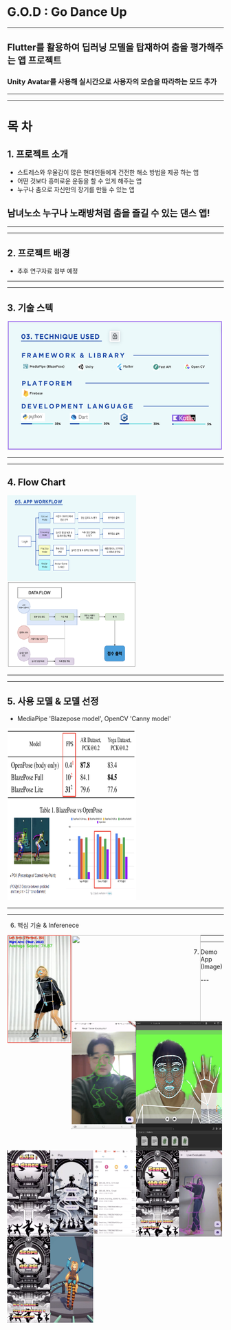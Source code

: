# G.O.D : Go Dance Up

---

## Flutter를 활용하여 딥러닝 모델을 탑재하여 춤을 평가해주는 앱 프로젝트
### Unity Avatar를 사용해 실시간으로 사용자의 모습을 따라하는 모드 추가


---
---

# 목 차
## 1. 프로젝트 소개
 * 스트레스와 우울감이 많은 현대인들에게 건전한 해소 방법을 제공 하는 앱
 * 어떤 것보다 흥미로운 운동을 할 수 있게 해주는 앱
 * 누구나 춤으로 자신만의 장기를 만들 수 있는 앱
 ## 남녀노소 누구나 노래방처럼 춤을 즐길 수 있는 댄스 앱!

---
---

## 2. 프로젝트 배경
 * 추후 연구자료 첨부 예정

---
---

## 3. 기술 스텍
<img src="./images/tech.png" width="500" height="300"/>

---
---

## 4. Flow Chart
<img src="./images/workflow.png" width="300" height="200" align="left"/>
<img src="./images/dataflow.png" width="300" height="200"/>

---
---

## 5. 사용 모델 & 모델 선정
* MediaPipe 'Blazepose model', OpenCV 'Canny model'

<img align="left" src="./images/blazepose1.png" width="300" height="200"/>
<img src="./images/blazepose2.png" width="300" height="200"/>

---
---

6. 핵심 기술 & Inferenece
<img align="left" src="./images/angle_inference.png" width="150" height="250"/>
<img align="left" src="./float.png" width="300" height="200"/>
<img align="left" src="./images/edge_inference.png" width="150" height="250"/>
<img align="left" src="./images/unity_inference.png" width="200" height="300"/>

---
---

7. Demo App (Image)
<img align="left" src="./images/1.png" width="100.png" height="200"/>
<img align="left" src="./images/2.png" width="100.png" height="200"/>
<img align="left" src="./images/3.png" width="100.png" height="200"/>
<img align="left" src="./images/4.png" width="100.png" height="200"/>
<img align="left" src="./images/5.png" width="100.png" height="200"/>
<img align="left" src="./images/6.png" width="100.png" height="200"/>
<img align="left" src="./images/7.png" width="100.png" height="200"/>
---
